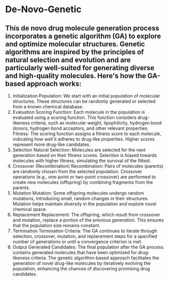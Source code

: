 # De-Novo-Genetic

## This de novo drug molecule generation process incorporates a genetic algorithm (GA) to explore and optimize molecular structures. Genetic algorithms are inspired by the principles of natural selection and evolution and are particularly well-suited for generating diverse and high-quality molecules. Here's how the GA-based approach works:

1. Initialization
Population: We start with an initial population of molecular structures. These structures can be randomly generated or selected from a known chemical database.
2. Evaluation
Scoring Function: Each molecule in the population is evaluated using a scoring function. This function considers drug-likeness criteria, such as molecular weight, lipophilicity, hydrogen bond donors, hydrogen bond acceptors, and other relevant properties.
Fitness: The scoring function assigns a fitness score to each molecule, indicating how well it adheres to drug-like properties. Higher scores represent more drug-like candidates.
3. Selection
Natural Selection: Molecules are selected for the next generation based on their fitness scores. Selection is biased towards molecules with higher fitness, simulating the survival of the fittest.
4. Crossover (Recombination)
Recombination: Pairs of molecules (parents) are randomly chosen from the selected population. Crossover operations (e.g., one-point or two-point crossover) are performed to create new molecules (offspring) by combining fragments from the parents.
5. Mutation
Mutation: Some offspring molecules undergo random mutations, introducing small, random changes in their structures. Mutation helps maintain diversity in the population and explore novel chemical space.
6. Replacement
Replacement: The offspring, which result from crossover and mutation, replace a portion of the previous generation. This ensures that the population size remains constant.
7. Termination
Termination Criteria: The GA continues to iterate through selection, crossover, mutation, and replacement steps for a specified number of generations or until a convergence criterion is met.
8. Output
Generated Candidates: The final population after the GA process contains generated molecules that have been optimized for drug-likeness criteria.
The genetic algorithm-based approach facilitates the generation of novel drug-like molecules by iteratively evolving the population, enhancing the chances of discovering promising drug candidates.
